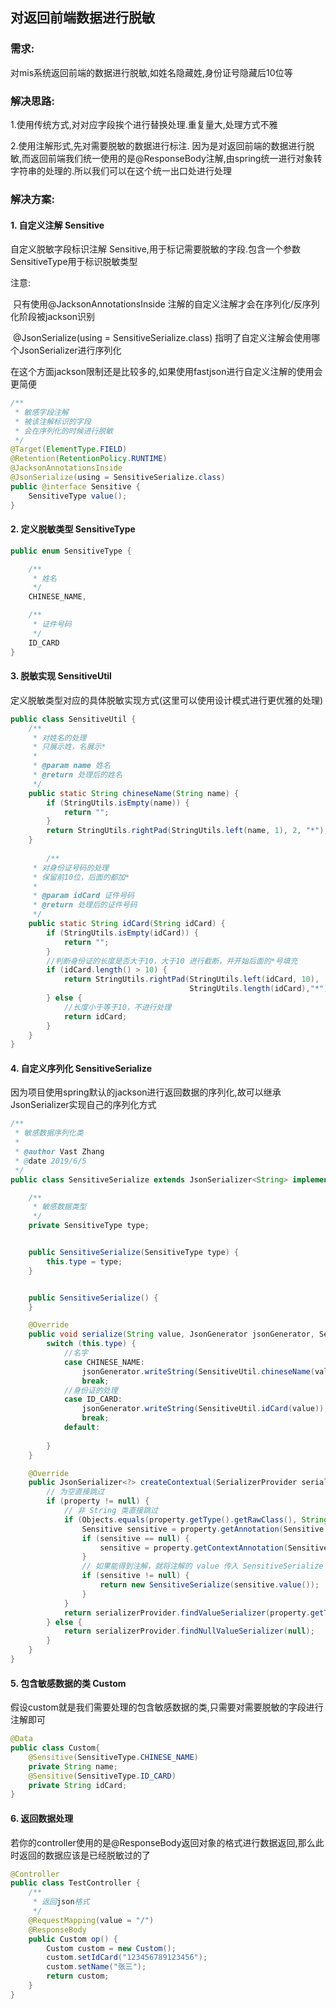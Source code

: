 ## 对返回前端数据进行脱敏

### 需求:

对mis系统返回前端的数据进行脱敏,如姓名隐藏姓,身份证号隐藏后10位等

### 解决思路:

1.使用传统方式,对对应字段挨个进行替换处理.重复量大,处理方式不雅

2.使用注解形式,先对需要脱敏的数据进行标注. 因为是对返回前端的数据进行脱敏,而返回前端我们统一使用的是@ResponseBody注解,由spring统一进行对象转字符串的处理的.所以我们可以在这个统一出口处进行处理

### 解决方案:

#### 1. 自定义注解 Sensitive

自定义脱敏字段标识注解 Sensitive,用于标记需要脱敏的字段.包含一个参数SensitiveType用于标识脱敏类型

注意:

​	只有使用@JacksonAnnotationsInside 注解的自定义注解才会在序列化/反序列化阶段被jackson识别

​	@JsonSerialize(using = SensitiveSerialize.class) 指明了自定义注解会使用哪个JsonSerializer进行序列化

​	在这个方面jackson限制还是比较多的,如果使用fastjson进行自定义注解的使用会更简便

```java
/**
 * 敏感字段注解
 * 被该注解标识的字段
 * 会在序列化的时候进行脱敏
 */
@Target(ElementType.FIELD)
@Retention(RetentionPolicy.RUNTIME)
@JacksonAnnotationsInside
@JsonSerialize(using = SensitiveSerialize.class)
public @interface Sensitive {
    SensitiveType value();
}
```

#### 2. 定义脱敏类型 SensitiveType

```java
public enum SensitiveType {

    /**
     * 姓名
     */
    CHINESE_NAME,

    /**
     * 证件号码
     */
    ID_CARD
}
```

#### 3. 脱敏实现 SensitiveUtil

定义脱敏类型对应的具体脱敏实现方式(这里可以使用设计模式进行更优雅的处理)

```java
public class SensitiveUtil {
	/**
     * 对姓名的处理
     * 只展示姓，名展示*
     *
     * @param name 姓名
     * @return 处理后的姓名
     */
    public static String chineseName(String name) {
        if (StringUtils.isEmpty(name)) {
            return "";
        }
        return StringUtils.rightPad(StringUtils.left(name, 1), 2, "*");
    }
    
        /**
     * 对身份证号码的处理
     * 保留前10位，后面的都加*
     *
     * @param idCard 证件号码
     * @return 处理后的证件号码
     */
    public static String idCard(String idCard) {
        if (StringUtils.isEmpty(idCard)) {
            return "";
        }
        //判断身份证的长度是否大于10，大于10 进行截断，并开始后面的*号填充
        if (idCard.length() > 10) {
            return StringUtils.rightPad(StringUtils.left(idCard, 10), 
                                        StringUtils.length(idCard),"*");
        } else {
            //长度小于等于10，不进行处理
            return idCard;
        }
    }
}
```

#### 4. 自定义序列化 SensitiveSerialize

因为项目使用spring默认的jackson进行返回数据的序列化,故可以继承JsonSerializer实现自己的序列化方式

```java
/**
 * 敏感数据序列化类
 *
 * @author Vast Zhang
 * @date 2019/6/5
 */
public class SensitiveSerialize extends JsonSerializer<String> implements ContextualSerializer {

    /**
     * 敏感数据类型
     */
    private SensitiveType type;


    public SensitiveSerialize(SensitiveType type) {
        this.type = type;
    }


    public SensitiveSerialize() {
    }

    @Override
    public void serialize(String value, JsonGenerator jsonGenerator, SerializerProvider serializerProvider) throws IOException, JsonProcessingException {
        switch (this.type) {
            //名字
            case CHINESE_NAME:
                jsonGenerator.writeString(SensitiveUtil.chineseName(value));
                break;
            //身份证的处理
            case ID_CARD:
                jsonGenerator.writeString(SensitiveUtil.idCard(value));
                break;
            default:
                
        }
    }

    @Override
    public JsonSerializer<?> createContextual(SerializerProvider serializerProvider, BeanProperty property) throws JsonMappingException {
        // 为空直接跳过
        if (property != null) {
            // 非 String 类直接跳过
            if (Objects.equals(property.getType().getRawClass(), String.class)) {
                Sensitive sensitive = property.getAnnotation(Sensitive.class);
                if (sensitive == null) {
                    sensitive = property.getContextAnnotation(Sensitive.class);
                }
                // 如果能得到注解，就将注解的 value 传入 SensitiveSerialize
                if (sensitive != null) {
                    return new SensitiveSerialize(sensitive.value());
                }
            }
            return serializerProvider.findValueSerializer(property.getType(), property);
        } else {
            return serializerProvider.findNullValueSerializer(null);
        }
    }
}
```

#### 5. 包含敏感数据的类 Custom

假设custom就是我们需要处理的包含敏感数据的类,只需要对需要脱敏的字段进行注解即可

```java
@Data
public class Custom{
    @Sensitive(SensitiveType.CHINESE_NAME)
    private String name;
    @Sensitive(SensitiveType.ID_CARD)
    private String idCard;
}
```

#### 6. 返回数据处理

若你的controller使用的是@ResponseBody返回对象的格式进行数据返回,那么此时返回的数据应该是已经脱敏过的了

```java
@Controller
public class TestController {
    /**
     * 返回json格式
     */
    @RequestMapping(value = "/")
    @ResponseBody
    public Custom op() {
        Custom custom = new Custom();
        custom.setIdCard("123456789123456");
        custom.setName("张三");
        return custom;
    }
}
```

